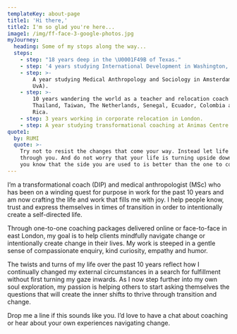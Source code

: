 ```yaml
---
templateKey: about-page
title1: 'Hi there,'
title2: I'm so glad you're here...
image1: /img/ff-face-3-google-photos.jpg
myJourney:
  heading: Some of my stops along the way...
  steps:
    - step: "18 years deep in the \U0001F49B of Texas."
    - step: '4 years studying International Development in Washington, DC (BA, GWU).'
    - step: >-
        A year studying Medical Anthropology and Sociology in Amsterdam (MSc,
        UvA).
    - step: >-
        10 years wandering the world as a teacher and relocation coach in
        Thailand, Taiwan, The Netherlands, Senegal, Ecuador, Colombia and Costa
        Rica.
    - step: 3 years working in corporate relocation in London.
    - step: A year studying transformational coaching at Animas Centre in London.
quote1:
  by: RUMI
  quote: >-
    Try not to resist the changes that come your way. Instead let life live
    through you. And do not worry that your life is turning upside down. how do
    you know that the side you are used to is better than the one to come?
---
```

I’m a transformational coach (DIP) and medical anthropologist (MSc) who has been on a winding quest for purpose in work for the past 10 years and am now crafting the life and work that fills me with joy. I help people know, trust and express themselves in times of transition in order to intentionally create a self-directed life. 

Through one-to-one coaching packages delivered online or face-to-face in east London, my goal is to help clients mindfully navigate change or intentionally create change in their lives. My work is steeped in a gentle sense of compassionate enquiry, kind curiosity, empathy and humor. 

The twists and turns of my life over the past 10 years reflect how I continually changed my external circumstances in a search for fulfillment without first turning my gaze inwards. As I now step further into my own soul exploration, my passion is helping others to start asking themselves the questions that will create the inner shifts to thrive through transition and change.

Drop me a line if this sounds like you. I’d love to have a chat about coaching or hear about your own experiences navigating change.

